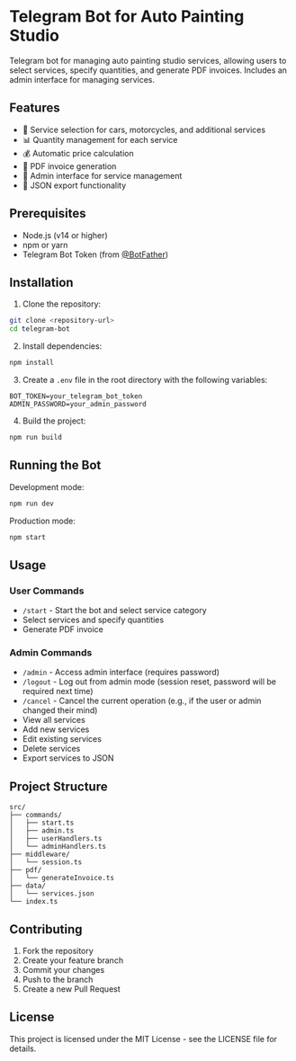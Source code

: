# Telegram Bot for Auto Painting Studio

Telegram bot for managing auto painting studio services, allowing users to select services, specify quantities, and generate PDF invoices. Includes an admin interface for managing services.

## Features

- 🚗 Service selection for cars, motorcycles, and additional services
- 📊 Quantity management for each service
- 💰 Automatic price calculation
- 📄 PDF invoice generation
- 🔐 Admin interface for service management
- 📁 JSON export functionality

## Prerequisites

- Node.js (v14 or higher)
- npm or yarn
- Telegram Bot Token (from [@BotFather](https://t.me/BotFather))

## Installation

1. Clone the repository:
```bash
git clone <repository-url>
cd telegram-bot
```

2. Install dependencies:
```bash
npm install
```

3. Create a `.env` file in the root directory with the following variables:
```
BOT_TOKEN=your_telegram_bot_token
ADMIN_PASSWORD=your_admin_password
```

4. Build the project:
```bash
npm run build
```

## Running the Bot

Development mode:
```bash
npm run dev
```

Production mode:
```bash
npm start
```

## Usage

### User Commands

- `/start` - Start the bot and select service category
- Select services and specify quantities
- Generate PDF invoice

### Admin Commands

- `/admin` - Access admin interface (requires password)
- `/logout` - Log out from admin mode (session reset, password will be required next time)
- `/cancel` - Cancel the current operation (e.g., if the user or admin changed their mind)
- View all services
- Add new services
- Edit existing services
- Delete services
- Export services to JSON

## Project Structure

```
src/
├── commands/
│   ├── start.ts
│   ├── admin.ts
│   ├── userHandlers.ts
│   └── adminHandlers.ts
├── middleware/
│   └── session.ts
├── pdf/
│   └── generateInvoice.ts
├── data/
│   └── services.json
└── index.ts
```

## Contributing

1. Fork the repository
2. Create your feature branch
3. Commit your changes
4. Push to the branch
5. Create a new Pull Request

## License

This project is licensed under the MIT License - see the LICENSE file for details. 